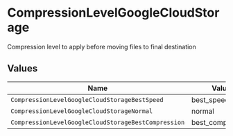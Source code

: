 # CompressionLevelGoogleCloudStorage

Compression level to apply before moving files to final destination


## Values

| Name                                                | Value                                               |
| --------------------------------------------------- | --------------------------------------------------- |
| `CompressionLevelGoogleCloudStorageBestSpeed`       | best_speed                                          |
| `CompressionLevelGoogleCloudStorageNormal`          | normal                                              |
| `CompressionLevelGoogleCloudStorageBestCompression` | best_compression                                    |